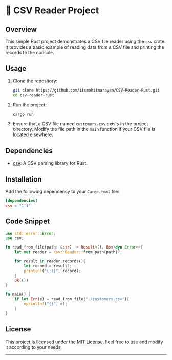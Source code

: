 # 📁 CSV Reader Project

## Overview
This simple Rust project demonstrates a CSV file reader using the `csv` crate. It provides a basic example of reading data from a CSV file and printing the records to the console.

## Usage
1. Clone the repository:
   ```bash
   git clone https://github.com/itsmohitnarayan/CSV-Reader-Rust.git
   cd csv-reader-rust
   ```

2. Run the project:
   ```bash
   cargo run
   ```

3. Ensure that a CSV file named `customers.csv` exists in the project directory. Modify the file path in the `main` function if your CSV file is located elsewhere.

## Dependencies
- [csv](https://crates.io/crates/csv): A CSV parsing library for Rust.

## Installation
Add the following dependency to your `Cargo.toml` file:
```toml
[dependencies]
csv = "1.1"
```

## Code Snippet
```rust
use std::error::Error;
use csv;

fn read_from_file(path: &str) -> Result<(), Box<dyn Error>>{
    let mut reader = csv::Reader::from_path(path)?;

    for result in reader.records(){
        let record = result?;
        println!("{:?}", record);
    }
    Ok(())
}

fn main() {
    if let Err(e) = read_from_file("./customers.csv"){
        eprintln!("{}", e);
    }
}
```

## License
This project is licensed under the [MIT License](LICENSE). Feel free to use and modify it according to your needs.

----------------------------------------------------------------------------------------------------------------------------------------------------------------------------------------------------------
